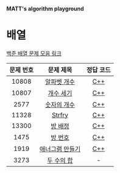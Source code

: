 #### MATT's algorithm playground

# 배열

[백준 배열 문제 모음 링크](https://www.acmicpc.net/workbook/view/7307)

| 문제 번호 | 문제 제목 | 정답 코드 |
| :--: | :--: | :--: |
| 10808 | [알파벳 개수](https://www.acmicpc.net/problem/10808) | [C++](./array/10808.cpp) |
| 10807 | [개수 세기](https://www.acmicpc.net/problem/10807) | [C++](./array/10807.cpp) |
| 2577 | [숫자의 개수](https://www.acmicpc.net/problem/2577) | [C++](./array/2577.cpp) |
| 11328 | [Strfry](https://www.acmicpc.net/problem/11328) | [C++](./array/11328.cpp) |
| 13300 | [방 배정](https://www.acmicpc.net/problem/13300) | [C++](./array/13300.cpp) |
| 1475 | [방 번호](https://www.acmicpc.net/problem/1475) | [C++](./array/1475.cpp) |
| 1919 | [애너그램 만들기](https://www.acmicpc.net/problem/1919) | [C++](./array/1919.cpp) |
| 3273 | [두 수의 합](https://www.acmicpc.net/problem/3273) | - |
